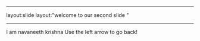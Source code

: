 _ _ _ 
layout:slide
layout:"welcome to our second slide " 
_ _ _ 
I am navaneeth krishna
Use the left arrow to go back!
